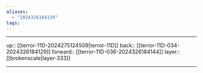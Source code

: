 ```yaml
---
aliases:
  - "2024326184139"
tags:
---
```




***

up:: [[terror-11D-2024275124509|terror-11D]]
back:: [[terror-11D-034-2024326184129]]
forward:: [[terror-11D-036-2024326184144]]
layer:: [[brokenscale|layer-333]]

***

